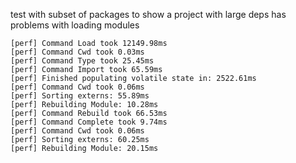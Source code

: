 test with subset of packages to show a project with large deps has problems with loading modules

```
[perf] Command Load took 12149.98ms
[perf] Command Cwd took 0.03ms
[perf] Command Type took 25.45ms
[perf] Command Import took 65.59ms
[perf] Finished populating volatile state in: 2522.61ms
[perf] Command Cwd took 0.06ms
[perf] Sorting externs: 55.89ms
[perf] Rebuilding Module: 10.28ms
[perf] Command Rebuild took 66.53ms
[perf] Command Complete took 9.74ms
[perf] Command Cwd took 0.06ms
[perf] Sorting externs: 60.25ms
[perf] Rebuilding Module: 20.15ms
```
